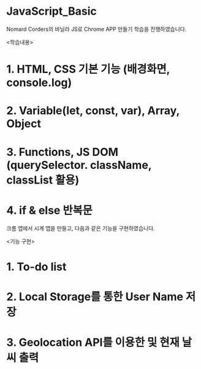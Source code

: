# JavaScript_Basic

Nomard Corders의 바닐라 JS로 Chrome APP 만들기 학습을 진행하였습니다.

<학습내용>
# 1. HTML, CSS 기본 기능 (배경화면, console.log)
# 2. Variable(let, const, var), Array, Object
# 3. Functions, JS DOM (querySelector. className, classList 활용)
# 4. if & else 반복문


크롬 앱에서 시계 앱을 만들고, 다음과 같은 기능을 구현하였습니다.

<기능 구현>

# 1. To-do list
# 2. Local Storage를 통한 User Name 저장
# 3. Geolocation API를 이용한 및 현재 날씨 출력
